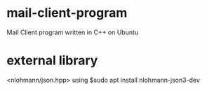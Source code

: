 # mail-client-program
Mail Client program written in C++ on Ubuntu

# external library
<nlohmann/json.hpp> using $sudo apt install nlohmann-json3-dev

